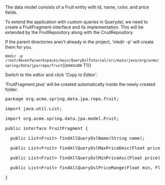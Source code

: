 The data model consists of a Fruit entity with Id, name, color, and price fields.

To extend the application with custom queries in Querydsl, we need to create a FruitFragment-interface and its implementation. This will be extended by the FruitRepository along with the CrudRepository.



If the parent directories aren't already in the project, 'mkdir -p' will create them for you. 

`mkdir -p /root/devonfw/workspaces/main/QueryDslTutorial/src/main/java/org/acme/spring/data/jpa/repo/fruit`{{execute T1}}

Switch to the editor and click 'Copy to Editor'. 

'FruitFragment.java' will be created automatically inside the newly created folder.

<pre class="file" data-filename="devonfw/workspaces/main/QueryDslTutorial/src/main/java/org/acme/spring/data/jpa/repo/fruit/FruitFragment.java">
package org.acme.spring.data.jpa.repo.fruit;

import java.util.List;

import org.acme.spring.data.jpa.model.Fruit;

public interface FruitFragment {

  public List&lt;Fruit&gt; findAllQueryDslName(String name);

  public List&lt;Fruit&gt; findAllQueryDslMaxPriceDesc(Float price);

  public List&lt;Fruit&gt; findAllQueryDslMinPriceAsc(Float price);

  public List&lt;Fruit&gt; findAllQueryDslPriceRange(Float min, Float max);

}

</pre>

